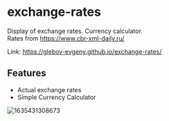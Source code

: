 # exchange-rates
Display of exchange rates. Currency calculator.<br>
Rates from https://www.cbr-xml-daily.ru/


Link: https://glebov-evgeny.github.io/exchange-rates/

## Features ##

* Actual exchange rates
* Simple Currency Calculator

![1635431308673](https://user-images.githubusercontent.com/35433087/139276927-7c1cfab7-7aba-4c42-94da-2d9f5316cdb2.jpg)
